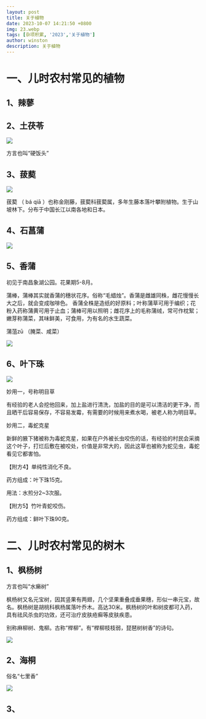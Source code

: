 ```yaml
---
layout: post
title: 关于植物
date: 2023-10-07 14:21:50 +0800
img: 23.webp
tags: [杂项积累, '2023','关于植物']
author: winston
description: 关于植物
---
```


# 一、儿时农村常见的植物

## 1、辣蓼

## 2、土茯苓

![]({{site.baseurl}}/images/post/2023/10/02.webp)

方言也叫“硬饭头”

## 3、菝葜

![]({{site.baseurl}}/images/post/2023/10/01.jpg)

菝葜 （ bá qiā ）也称金刚藤，菝葜科菝葜属，多年生藤本落叶攀附植物。生于山坡林下。分布于中国长江以南各地和日本。

## 4、石菖蒲

![]({{site.baseurl}}/images/post/2023/10/05.webp)


## 5、香蒲

初见于南昌象湖公园。花果期5-8月。

蒲棒，蒲棒其实就香蒲的穗状花序。俗称“毛蜡烛”。香蒲是雌雄同株，雌花慢慢长大之后，就会变成咖啡色。
香蒲全株是造纸的好原料；叶称蒲草可用于编织；花粉入药称蒲黄可用于止血；蒲棒可用以照明；雌花序上的毛称蒲绒，常可作枕絮；嫩芽称蒲菜，其味鲜美，可食用，为有名的水生蔬菜。

蒲菹zū （腌菜、咸菜）

![]({{site.baseurl}}/images/post/2023/10/06.webp)

## 6、叶下珠

![]({{site.baseurl}}/images/post/2023/10/12.webp)

妙用一，号称明目草

有经验的老人会挖他回来，加上盐进行清洗，加盐的目的是可以清洁的更干净，而且晒干后容易保存，不容易发霉，有需要的时候用来煮水喝，被老人称为明目草。

妙用二，毒蛇克星

新鲜的腋下猪被称为毒蛇克星，如果在户外被长虫咬伤的话，有经验的村民会采摘这个叶子，打烂后敷在被咬处，价值是非常大的，因此这草也被称为蛇见虫，毒蛇看见它都害怕。


【附方4】单纯性消化不良。

药方组成：叶下珠15克。

用法：水煎分2~3次服。

【附方5】竹叶青蛇咬伤。

药方组成：鲜叶下珠90克。



























# 二、儿时农村常见的树木

## 1、枫杨树

方言也叫“水癞树”

枫杨树又名元宝树，因其竖果有两翅，几个坚果重叠成垂果穗，形似一串元宝，故名。枫杨树是胡桃科枫杨属落叶乔木。高达30米。枫杨树的叶和树皮都可入药，具有祛风杀虫的功效，还可治疗皮肤疮癣等皮肤疾患。

别称麻柳树、鬼柳。古称“榉柳”。有“榉柳枝枝弱，琵琶树树香”的诗句。

![]({{site.baseurl}}/images/post/2023/10/03.webp)

## 2、海桐

俗名“七里香”

![]({{site.baseurl}}/images/post/2023/10/04.jpg)

## 3、
















